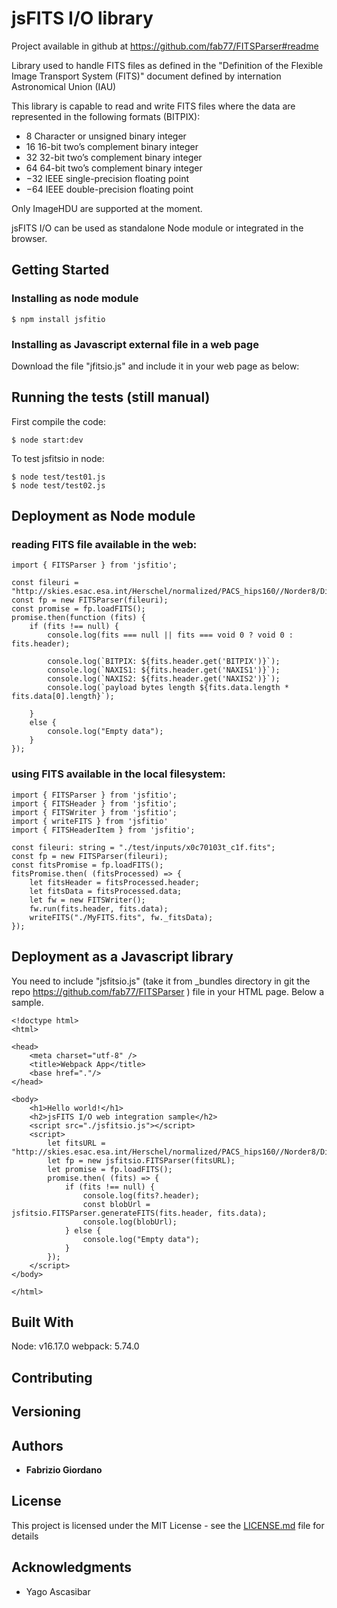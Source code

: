 # jsFITS I/O library

Project available in github at https://github.com/fab77/FITSParser#readme

Library used to handle FITS files as defined in the "Definition of the Flexible Image Transport System (FITS)" document defined by internation Astronomical Union (IAU)

This library is capable to read and write FITS files where the data are represented in the following formats (BITPIX):


- 8 Character or unsigned binary integer
- 16 16-bit two’s complement binary integer
- 32 32-bit two’s complement binary integer
- 64 64-bit two’s complement binary integer
- −32 IEEE single-precision floating point
- −64 IEEE double-precision floating point


Only ImageHDU are supported at the moment. 

jsFITS I/O can be used as standalone Node module or integrated in the browser. 

## Getting Started

### Installing as node module
```
$ npm install jsfitio
```

### Installing as Javascript external file in a web page

Download the file "jfitsio.js" and include it in your web page as below:


## Running the tests (still manual)
First compile the code:
```
$ node start:dev
```
To test jsfitsio in node:
```
$ node test/test01.js
$ node test/test02.js
```


## Deployment as Node module

### reading FITS file available in the web:
```
import { FITSParser } from 'jsfitio';

const fileuri = "http://skies.esac.esa.int/Herschel/normalized/PACS_hips160//Norder8/Dir40000/Npix47180.fits";
const fp = new FITSParser(fileuri);
const promise = fp.loadFITS();
promise.then(function (fits) {
    if (fits !== null) {
        console.log(fits === null || fits === void 0 ? void 0 : fits.header);

        console.log(`BITPIX: ${fits.header.get('BITPIX')}`);
        console.log(`NAXIS1: ${fits.header.get('NAXIS1')}`);
        console.log(`NAXIS2: ${fits.header.get('NAXIS2')}`);
        console.log(`payload bytes length ${fits.data.length * fits.data[0].length}`);

    }
    else {
        console.log("Empty data");
    }
});
```



### using FITS available in the local filesystem:
```
import { FITSParser } from 'jsfitio';
import { FITSHeader } from 'jsfitio';
import { FITSWriter } from 'jsfitio';
import { writeFITS } from 'jsfitio'
import { FITSHeaderItem } from 'jsfitio';

const fileuri: string = "./test/inputs/x0c70103t_c1f.fits";
const fp = new FITSParser(fileuri);
const fitsPromise = fp.loadFITS();
fitsPromise.then( (fitsProcessed) => {
    let fitsHeader = fitsProcessed.header;
    let fitsData = fitsProcessed.data;
    let fw = new FITSWriter();
    fw.run(fits.header, fits.data);
    writeFITS("./MyFITS.fits", fw._fitsData);
});
```


## Deployment as a Javascript library

You need to include "jsfitsio.js" (take it from _bundles directory in git the repo https://github.com/fab77/FITSParser ) file in your HTML page. Below a sample.

```
<!doctype html>
<html>

<head>
    <meta charset="utf-8" />
    <title>Webpack App</title>
    <base href="."/>
</head>

<body>
    <h1>Hello world!</h1>
    <h2>jsFITS I/O web integration sample</h2>
    <script src="./jsfitsio.js"></script>
    <script>
        let fitsURL = "http://skies.esac.esa.int/Herschel/normalized/PACS_hips160//Norder8/Dir40000/Npix47180.fits"
        let fp = new jsfitsio.FITSParser(fitsURL);
        let promise = fp.loadFITS();
        promise.then( (fits) => {
            if (fits !== null) {
                console.log(fits?.header);
                const blobUrl = jsfitsio.FITSParser.generateFITS(fits.header, fits.data);
                console.log(blobUrl);
            } else {
                console.log("Empty data");
            }
        });
    </script>
</body>

</html>
```

## Built With
Node: v16.17.0
webpack: 5.74.0

## Contributing

## Versioning

## Authors
* **Fabrizio Giordano**

## License

This project is licensed under the MIT License - see the [LICENSE.md](LICENSE.md) file for details

## Acknowledgments

* Yago Ascasibar
